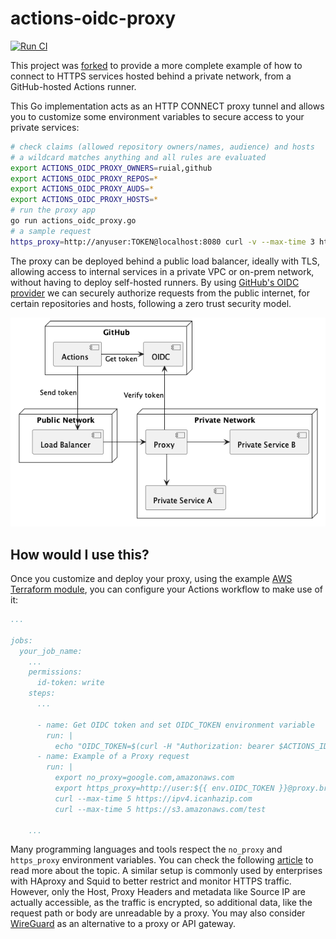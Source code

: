 # actions-oidc-proxy

[![Run CI](https://github.com/ruial/actions-oidc-proxy/actions/workflows/ci.yml/badge.svg)](https://github.com/ruial/actions-oidc-proxy/actions/workflows/ci.yml)

This project was [forked](https://github.com/github/actions-oidc-gateway-example) to provide a more complete example of how to connect to HTTPS services hosted behind a private network, from a GitHub-hosted Actions runner.

This Go implementation acts as an HTTP CONNECT proxy tunnel and allows you to customize some environment variables to secure access to your private services:

```sh
# check claims (allowed repository owners/names, audience) and hosts
# a wildcard matches anything and all rules are evaluated
export ACTIONS_OIDC_PROXY_OWNERS=ruial,github
export ACTIONS_OIDC_PROXY_REPOS=*
export ACTIONS_OIDC_PROXY_AUDS=*
export ACTIONS_OIDC_PROXY_HOSTS=*
# run the proxy app
go run actions_oidc_proxy.go
# a sample request
https_proxy=http://anyuser:TOKEN@localhost:8080 curl -v --max-time 3 https://ipv4.icanhazip.com
```

The proxy can be deployed behind a public load balancer, ideally with TLS, allowing access to internal services in a private VPC or on-prem network, without having to deploy self-hosted runners. By using [GitHub's OIDC provider](https://docs.github.com/en/actions/deployment/security-hardening-your-deployments/about-security-hardening-with-openid-connect#configuring-the-oidc-trust-with-the-cloud) we can securely authorize requests from the public internet, for certain repositories and hosts, following a zero trust security model.

![deployment](docs/images/deployment.png)

## How would I use this?

Once you customize and deploy your proxy, using the example [AWS Terraform module](terraform), you can configure your Actions workflow to make use of it:

```yaml
...

jobs:
  your_job_name:
    ...
    permissions:
      id-token: write
    steps:
      ...

      - name: Get OIDC token and set OIDC_TOKEN environment variable
        run: |
          echo "OIDC_TOKEN=$(curl -H "Authorization: bearer $ACTIONS_ID_TOKEN_REQUEST_TOKEN" -H "Accept: application/json; api-version=2.0" "$ACTIONS_ID_TOKEN_REQUEST_URL&audience=api://ActionsOIDCGateway" | jq -r ".value")" >> $GITHUB_ENV
      - name: Example of a Proxy request
        run: |
          export no_proxy=google.com,amazonaws.com
          export https_proxy=http://user:${{ env.OIDC_TOKEN }}@proxy.briefbytes.com.io:80
          curl --max-time 5 https://ipv4.icanhazip.com
          curl --max-time 5 https://s3.amazonaws.com/test

    ...
```

Many programming languages and tools respect the ```no_proxy``` and ```https_proxy``` environment variables. You can check the following [article](https://about.gitlab.com/blog/2021/01/27/we-need-to-talk-no-proxy/) to read more about the topic. A similar setup is commonly used by enterprises with HAproxy and Squid to better restrict and monitor HTTPS traffic. However, only the Host, Proxy Headers and metadata like Source IP are actually accessible, as the traffic is encrypted, so additional data, like the request path or body are unreadable by a proxy. You may also consider [WireGuard](https://docs.github.com/en/actions/using-github-hosted-runners/connecting-to-a-private-network) as an alternative to a proxy or API gateway.
